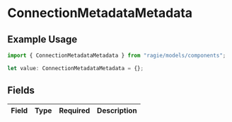 # ConnectionMetadataMetadata

## Example Usage

```typescript
import { ConnectionMetadataMetadata } from "ragie/models/components";

let value: ConnectionMetadataMetadata = {};
```

## Fields

| Field       | Type        | Required    | Description |
| ----------- | ----------- | ----------- | ----------- |